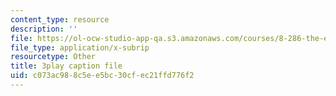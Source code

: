 ```yaml
---
content_type: resource
description: ''
file: https://ol-ocw-studio-app-qa.s3.amazonaws.com/courses/8-286-the-early-universe-fall-2013/c073ac988c5ee5bc30cfec21ffd776f2_PK1KNojfvMQ.srt
file_type: application/x-subrip
resourcetype: Other
title: 3play caption file
uid: c073ac98-8c5e-e5bc-30cf-ec21ffd776f2
---
```

